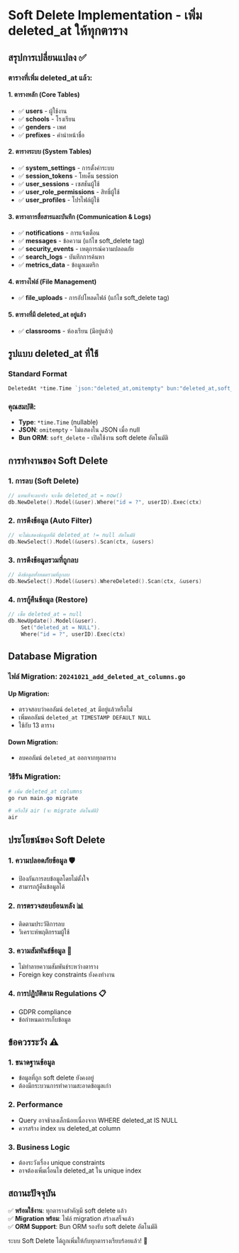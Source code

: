 # Soft Delete Implementation - เพิ่ม deleted_at ให้ทุกตาราง

## สรุปการเปลี่ยนแปลง ✅

### ตารางที่เพิ่ม deleted_at แล้ว:

#### 1. ตารางหลัก (Core Tables)
- ✅ **users** - ผู้ใช้งาน
- ✅ **schools** - โรงเรียน  
- ✅ **genders** - เพศ
- ✅ **prefixes** - คำนำหน้าชื่อ

#### 2. ตารางระบบ (System Tables)
- ✅ **system_settings** - การตั้งค่าระบบ
- ✅ **session_tokens** - โทเค็น session
- ✅ **user_sessions** - เซสชันผู้ใช้
- ✅ **user_role_permissions** - สิทธิ์ผู้ใช้
- ✅ **user_profiles** - โปรไฟล์ผู้ใช้

#### 3. ตารางการสื่อสารและบันทึก (Communication & Logs)
- ✅ **notifications** - การแจ้งเตือน
- ✅ **messages** - ข้อความ (แก้ไข soft_delete tag)
- ✅ **security_events** - เหตุการณ์ความปลอดภัย
- ✅ **search_logs** - บันทึกการค้นหา
- ✅ **metrics_data** - ข้อมูลเมตริก

#### 4. ตารางไฟล์ (File Management)
- ✅ **file_uploads** - การอัปโหลดไฟล์ (แก้ไข soft_delete tag)

#### 5. ตารางที่มี deleted_at อยู่แล้ว
- ✅ **classrooms** - ห้องเรียน (มีอยู่แล้ว)

## รูปแบบ deleted_at ที่ใช้

### Standard Format
```go
DeletedAt *time.Time `json:"deleted_at,omitempty" bun:"deleted_at,soft_delete"`
```

### คุณสมบัติ:
- **Type**: `*time.Time` (nullable)
- **JSON**: `omitempty` - ไม่แสดงใน JSON เมื่อ null
- **Bun ORM**: `soft_delete` - เปิดใช้งาน soft delete อัตโนมัติ

## การทำงานของ Soft Delete

### 1. การลบ (Soft Delete)
```go
// แทนที่จะลบจริง จะเซ็ต deleted_at = now()
db.NewDelete().Model(&user).Where("id = ?", userID).Exec(ctx)
```

### 2. การดึงข้อมูล (Auto Filter)
```go
// จะไม่แสดงข้อมูลที่มี deleted_at != null อัตโนมัติ  
db.NewSelect().Model(&users).Scan(ctx, &users)
```

### 3. การดึงข้อมูลรวมที่ถูกลบ
```go
// ดึงข้อมูลทั้งหมดรวมที่ถูกลบ
db.NewSelect().Model(&users).WhereDeleted().Scan(ctx, &users)
```

### 4. การกู้คืนข้อมูล (Restore)
```go
// เซ็ต deleted_at = null
db.NewUpdate().Model(&user).
    Set("deleted_at = NULL").
    Where("id = ?", userID).Exec(ctx)
```

## Database Migration

### ไฟล์ Migration: `20241021_add_deleted_at_columns.go`

#### Up Migration:
- ตรวจสอบว่าคอลัมน์ `deleted_at` มีอยู่แล้วหรือไม่
- เพิ่มคอลัมน์ `deleted_at TIMESTAMP DEFAULT NULL` 
- ใช้กับ 13 ตาราง

#### Down Migration:
- ลบคอลัมน์ `deleted_at` ออกจากทุกตาราง

### วิธีรัน Migration:
```powershell
# เพิ่ม deleted_at columns
go run main.go migrate

# หรือใช้ air (จะ migrate อัตโนมัติ)
air
```

## ประโยชน์ของ Soft Delete

### 1. ความปลอดภัยข้อมูล 🛡️
- ป้องกันการลบข้อมูลโดยไม่ตั้งใจ
- สามารถกู้คืนข้อมูลได้

### 2. การตรวจสอบย้อนหลัง 📊
- ติดตามประวัติการลบ
- วิเคราะห์พฤติกรรมผู้ใช้

### 3. ความสัมพันธ์ข้อมูล 🔗
- ไม่ทำลายความสัมพันธ์ระหว่างตาราง
- Foreign key constraints ยังคงทำงาน

### 4. การปฏิบัติตาม Regulations 📋
- GDPR compliance
- ข้อกำหนดการเก็บข้อมูล

## ข้อควรระวัง ⚠️

### 1. ขนาดฐานข้อมูล
- ข้อมูลที่ถูก soft delete ยังคงอยู่
- ต้องมีกระบวนการทำความสะอาดข้อมูลเก่า

### 2. Performance
- Query อาจช้าลงเล็กน้อยเนื่องจาก WHERE deleted_at IS NULL
- ควรสร้าง index บน deleted_at column

### 3. Business Logic
- ต้องระวังเรื่อง unique constraints
- อาจต้องเพิ่มเงื่อนไข deleted_at ใน unique index

## สถานะปัจจุบัน

✅ **พร้อมใช้งาน**: ทุกตารางสำคัญมี soft delete แล้ว  
✅ **Migration พร้อม**: ไฟล์ migration สร้างเสร็จแล้ว  
✅ **ORM Support**: Bun ORM รองรับ soft delete อัตโนมัติ  

ระบบ Soft Delete ได้ถูกเพิ่มให้กับทุกตารางเรียบร้อยแล้ว! 🎉